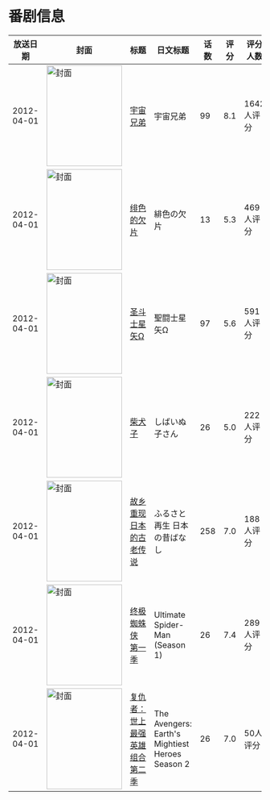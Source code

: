 # 番剧信息

|放送日期|封面|标题|日文标题|话数|评分|评分人数|
|---|---|---|---|---|---|---|
|2012-04-01|<img src="//lain.bgm.tv/pic/cover/c/3b/0d/28533_unUBN.jpg" alt="封面" style="width:150px;height:200px;object-fit:cover;">|[宇宙兄弟](https://bangumi.tv/subject/28533)|宇宙兄弟|99|8.1|1642人评分|
|2012-04-01|<img src="//lain.bgm.tv/pic/cover/c/ed/5b/29072_W43y4.jpg" alt="封面" style="width:150px;height:200px;object-fit:cover;">|[绯色的欠片](https://bangumi.tv/subject/29072)|緋色の欠片|13|5.3|469人评分|
|2012-04-01|<img src="//lain.bgm.tv/pic/cover/c/0f/45/33446_0b3Ii.jpg" alt="封面" style="width:150px;height:200px;object-fit:cover;">|[圣斗士星矢Ω](https://bangumi.tv/subject/33446)|聖闘士星矢Ω|97|5.6|591人评分|
|2012-04-01|<img src="//lain.bgm.tv/pic/cover/c/63/94/34605_8Dpsp.jpg" alt="封面" style="width:150px;height:200px;object-fit:cover;">|[柴犬子](https://bangumi.tv/subject/34605)|しばいぬ子さん|26|5.0|222人评分|
|2012-04-01|<img src="//lain.bgm.tv/pic/cover/c/26/3f/37619_G9wm3.jpg" alt="封面" style="width:150px;height:200px;object-fit:cover;">|[故乡重现 日本的古老传说](https://bangumi.tv/subject/37619)|ふるさと再生 日本の昔ばなし|258|7.0|188人评分|
|2012-04-01|<img src="//lain.bgm.tv/pic/cover/c/c5/77/38212_caL1N.jpg" alt="封面" style="width:150px;height:200px;object-fit:cover;">|[终极蜘蛛侠 第一季](https://bangumi.tv/subject/38212)|Ultimate Spider-Man (Season 1)|26|7.4|289人评分|
|2012-04-01|<img src="//lain.bgm.tv/pic/cover/c/61/b4/72968_NqvxM.jpg" alt="封面" style="width:150px;height:200px;object-fit:cover;">|[复仇者：世上最强英雄组合 第二季](https://bangumi.tv/subject/72968)|The Avengers: Earth's Mightiest Heroes Season 2|26|7.0|50人评分|
